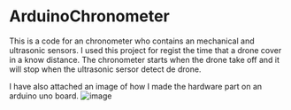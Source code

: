 # ArduinoChronometer
This is a code for an chronometer who contains an  mechanical and ultrasonic sensors.
I used this project for regist the time that a drone cover in a know distance. 
The chronometer starts when the drone take off and it will stop when 
the ultrasonic sersor detect de drone.

I have also attached an image of how I made the hardware part on an arduino uno board.
![image](https://github.com/TeodoraSoaita/ArduinoChronometer/assets/134402802/e6ba11cc-7092-45db-b454-58a4f9ea9951)
